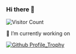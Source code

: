 ### Hi there 👋

![Visitor Count](https://profile-counter.glitch.me/{MaulikS1}/count.svg)

🔭 I’m currently working on

[![Github Profile_Trophy](https://github-profile-trophy.vercel.app/?username=MaulikS1&row=1)](https://github.com/ryo-ma/github-profile-trophy)

<!--
**MaulikS1/MaulikS1** is a ✨ _special_ ✨ repository because its `README.md` (this file) appears on your GitHub profile.

Here are some ideas to get you started:

- 🔭 I’m currently working on ...
- 🌱 I’m currently learning ...
- 👯 I’m looking to collaborate on ...
- 🤔 I’m looking for help with ...
- 💬 Ask me about ...
- 📫 How to reach me: ...
- 😄 Pronouns: ...
- ⚡ Fun fact: ...
-->
